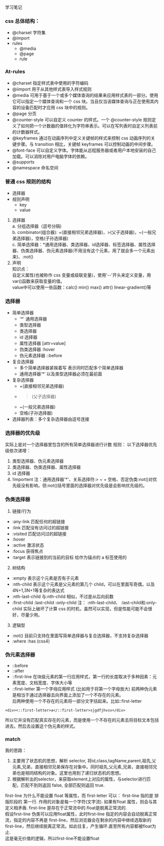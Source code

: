 学习笔记
### css 总体结构：
* @charset 字符集
* @import
* rules
  * @media
  * @page
  * rule

### At-rules
* @charset 指定样式表中使用的字符编码
* @iimport 用于从其他样式表导入样式规则
* @media 可用于基于一个或多个媒体查询的结果来应用样式表的一部分。使用它可以指定一个媒体查询和一个 css 块。当且仅当该媒体查询与正在使用其内容的设备匹配时才应用 css 块中的规则。  
* @page 分页
* @counter-style 可以自定义 counter 的样式。一个 @counter-style 规则定义了如何把一个计数器的值转化为字符串表示。可以在写列表时自定义列表前的计数器样式。   
* @keyframes 通过在动画序列中定义关键帧的样式来控制 css 动画序列的关键步骤。与 transition 相比，关键帧 keyframes 可以控制动画的中间步骤。   
* @font-face 可以自定义字体。字体能从远程服务器或者用户本地安装的自己加载。可以消除对用户电脑字体的依赖。   
* @supports 
* @namespace 命名空间

### 普通 css 规则的结构
* 选择器
* 规则声明
  * key
  * value

1. 选择器   
  a. 分组选择器（逗号分隔)   
  b. combinator(组合器): +(直接相邻兄弟选择器)，>(父子选择器)，~(一般兄弟选择器)，空格(子孙选择器)   
  c. 简单选择器：*通用选择器、类选择器、id选择器、标签选择器、属性选择器、伪类选择器、伪元素选择器(不用没有这个元素，用了就会多一个元素出来)、:not()
2. 声明   
知识点：   
自定义属性(也被称作 css 变量或级联变量)，使用'--'开头来定义变量，用var()函数来获取变量的值。   
value中可以使用一些函数：calc() min() max() attr() linear-gradient()等   

### 选择器
* 简单选择器
  * '*' 通用选择器
  * 类型选择器
  * 类选择器
  * id 选择器
  * 属性选择器 [attr=value]
  * 伪类选择器 :hover
  * 伪元素选择器 ::before
* 复合选择器
  * 多个简单选择器紧挨着写 表示同时匹配多个简单选择器
  * 通用选择器‘*’ 以及类型选择器必须在最前面
* 复杂选择器
  * +(直接相邻兄弟选择器)
  * >(父子选择器)
  * ~(一般兄弟选择器)
  * 空格(子孙选择器) 
* 选择器列表：多个复杂选择器由逗号连接   

### 选择器的优先级
实际上是对一个选择器里包含的所有简单选择器进行计数
规则：
以下选择器优先级依次递增：
1. 类型选择器、伪元素选择器
2. 类选择器、伪类选择器、属性选择器
3. id 选择器
4. !importent
注：通用选择器'*'、关系选择符:> ~ + 空格、否定伪类:not()对优先级没有影响，但:not()括号里面的选择器对优先级是会影响优先级的。   

### 伪类选择器
1. 链接/行为
  * :any-link 匹配任何的超链接
  * :link 匹配没有访问过的超链接
  * :visited 匹配访问过的超链接
  * :hover 
  * :active 激活状态
  * :focus 获得焦点
  * :target 表示链接到的当前的目标 给作为锚点的 a 标签使用的
2. 树结构  
  * :empty 表示这个元素是否有子元素
  * :nth-child 表示这个元素是父元素的第几个 child，可以在里面写奇偶，以及4N+1,3N+1等复杂的表达式
  * :nth-last-child 与:nth-child 相似，不过是从后向前数
  * :first-child :last-child :only-child 
注： :nth-last-child、 :last-child和:only-child 实际上破坏了计算 css 的时机，虽然可以实现，但是性能可能不会很好，尽量少用。   
3. 逻辑型
  * :not() 目前只支持在里面写简单选择器与复合选择器，不支持复杂选择器
  * :where :has (css4) 

### 伪元素选择器
* ::before
* ::after
* ::first-line 在块级元素的第一行应用样式，第一行的长度取决于多种因素：元素宽度、文档宽度、字体大小等
* ::first-letter 第一个字母应用样式 (比如用于将第一个字母放大)
前两种伪元素是相当于通过选择器去向界面上添加了一个不存在的元素。   
后两种使用一个不存在的元素将一部分文字括起来。比如::first-letter
```
<div><::first-letter>a</::first-letter>sjgdfjhvsv</div>
```   
所以它并没有匹配真实存在的元素，而是使用一个不存在的元素去将目标文本包括进去。然后去设置这个伪元素的样式。  

### match
我的思路：   
1. 主要用了状态机的思想，解析 selector, 将id,class,tagName,parent,祖先,父元素,兄弟，直接相邻兄弟保存在对象中。同时祖先,父元素,兄弟，直接相邻兄弟也是相同结构的对象。这里也用到了递归状态机的思想。   
2. 根据解析出的selector，来获取element上对应的属性，与selector进行匹配，匹配不到则返回 false, 全部匹配则返回 true.   

first-line 为什么不能设置 float 等属性，而 first-letter 可以：
first-line 指的是 排版阶段的 第一行. 作用的对象是每一个字符(文字流). 如果有float 属性，则会与其定义相矛盾. first-line 是存在于正常流中的.float是脱离正常流的.     
假设first-line 伪类可以应用float属性，此时first-line 指定的内容会自动脱离正常流，指定的内容不再是 first-line，然后浏览器会在剩余的内容中继续选取新的 first-line，然后继续脱离正常流。如此往复，产生循环.直至所有内容都被float为止.     
这是毫无价值的逻辑，所以first-line不能设置float     


